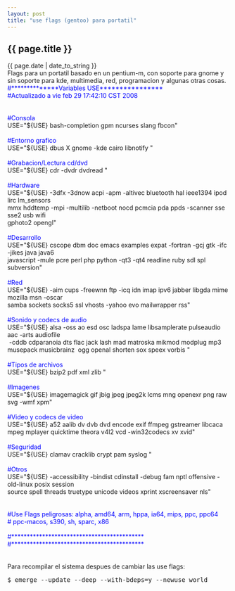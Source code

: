 ```yaml
---
layout: post
title: "use flags (gentoo) para portatil"
---
```


<h2>{{ page.title }}</h2>

<div class="publish_date">{{ page.date | date_to_string }}</div>

<div class="p">Flags para un portatil basado en un pentium-m, con soporte para gnome y sin soporte para kde, multimedia, red, programacion y algunas otras cosas.
</div>
<div class="p">
        <font color="#0000ff">#**************Variables USE****************</font><br>
        <font color="#0000ff">#Actualizado a vie feb 29 17:42:10 CST 2008</font><br>
        <br>
        <br>
        <font color="#0000ff">#Consola</font><br>
        USE="${USE} bash-completion gpm ncurses slang fbcon"<br>
        <br>
        <font color="#0000ff">#Entorno grafico<br>
        </font> USE="${USE} dbus X gnome -kde cairo libnotify "<br>
        <br>
        <font color="#0000ff">#Grabacion/Lectura cd/dvd</font><br>
        USE="${USE} cdr -dvdr dvdread "<br>
        <br>
        <font color="#0000ff">#Hardware</font><br>
        USE="${USE} -3dfx -3dnow acpi -apm -altivec bluetooth hal ieee1394 ipod lirc lm_sensors<br>
        mmx hddtemp -mpi -multilib -netboot nocd pcmcia pda ppds -scanner sse sse2 usb wifi<br>
        gphoto2 opengl"<br>
        <br>
        <font color="#0000ff">#Desarrollo</font><br>
        USE="${USE} cscope dbm doc emacs examples expat -fortran -gcj gtk -ifc -jikes java java6<br>
        javascript -mule pcre perl php python -qt3 -qt4 readline ruby sdl spl subversion"<br>
        <br>
        <font color="#0000ff">#Red</font><br>
        USE="${USE} -aim cups -freewnn ftp -icq idn imap ipv6 jabber libgda mime mozilla msn -oscar<br>
        samba sockets socks5 ssl vhosts -yahoo evo mailwrapper rss"<br>
        <br>
        <font color="#0000ff">#Sonido y codecs de audio</font><br>
        USE="${USE} alsa -oss ao esd osc ladspa lame libsamplerate pulseaudio aac -arts audiofile<br>
        &nbsp;-cddb cdparanoia dts flac jack lash mad matroska mikmod modplug mp3 musepack musicbrainz&nbsp; ogg openal shorten sox speex vorbis "<br>
        <br>
        <font color="#0000ff">#Tipos de archivos</font><br>
        USE="${USE} bzip2 pdf xml zlib "<br>
        <br>
        <font color="#0000ff">#Imagenes</font><br>
        USE="${USE} imagemagick gif jbig jpeg jpeg2k lcms mng openexr png raw svg -wmf xpm"<br>
        <br>
        <font color="#0000ff">#Video y codecs de video</font><br>
        USE="${USE} a52 aalib dv dvb dvd encode exif ffmpeg gstreamer libcaca mpeg mplayer quicktime theora v4l2 vcd -win32codecs xv xvid"<br>
        <br>
        <font color="#0000ff">#Seguridad</font><br>
        USE="${USE} clamav cracklib crypt pam syslog "<br>
        <br>
        <font color="#0000ff">#Otros</font><br>
        USE="${USE} -accessibility -bindist cdinstall -debug fam nptl offensive -old-linux posix session<br>
        source spell threads truetype unicode videos xprint xscreensaver nls"<br>
        <br>
        <br>
        <font color="#0000ff">#Use Flags peligrosas: alpha, amd64, arm, hppa, ia64, mips, ppc, ppc64</font><br>
        <font color="#0000ff"> # ppc-macos, s390, sh, sparc, x86 </font><br>
        <br>
        <font color="#0000ff">#*******************************************</font><br>
        <font color="#0000ff">#*******************************************</font><br>
        <br>
        <br>
        Para recompilar el sistema despues de cambiar las use flags:</div>

<pre class="sh_sh">
$ emerge --update --deep --with-bdeps=y --newuse world
</pre>
